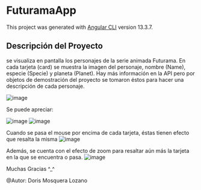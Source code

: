 # FuturamaApp

This project was generated with [Angular CLI](https://github.com/angular/angular-cli) version 13.3.7.

## Descripción del Proyecto

se visualiza en pantalla los personajes de la serie animada Futurama. En cada tarjeta (card) se muestra la imagen del personaje, nombre (Name), especie (Specie) y planeta (Planet). Hay más información en la API pero por objetos de demostración del proyecto se tomaron éstos para hacer una descripción de cada personaje.

![image](https://user-images.githubusercontent.com/97240171/172184994-32e54f07-bae6-473a-9623-f74cc66c090b.png)

Se puede apreciar:

![image](https://user-images.githubusercontent.com/97240171/172185482-1d830833-ab46-4438-81d3-ef6576776039.png)
![image](https://user-images.githubusercontent.com/97240171/172185741-8aba293c-9a02-4fb7-96c6-5956c7a9aa6a.png)

Cuando se pasa el mouse por encima de cada tarjeta, éstas tienen efecto que resalta la misma
![image](https://user-images.githubusercontent.com/97240171/172186092-f65354fc-092e-4b1f-90dd-b82ba9245365.png)

Además, se cuenta con el efecto de zoom para resaltar aún más la tarjeta en la que se encuentra o pasa.
![image](https://user-images.githubusercontent.com/97240171/172186504-053311c5-6200-4a12-8a6d-148eab53d9d3.png)

Muchas Gracias ^_^

@Autor: Doris Mosquera Lozano
